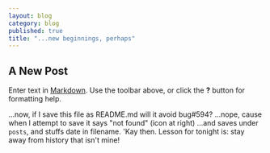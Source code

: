 ```yaml
---
layout: blog
category: blog
published: true
title: "...new beginnings, perhaps"
---
```


## A New Post

Enter text in [Markdown](http://daringfireball.net/projects/markdown/). Use the toolbar above, or click the **?** button for formatting help.

...now, if I save this file as README.md will it avoid bug#594?
...nope, cause when I attempt to save it says "not found" (icon at right)
...and saves under `posts`, and stuffs date in filename. 'Kay then. Lesson for tonight is: stay away from history that isn't mine!